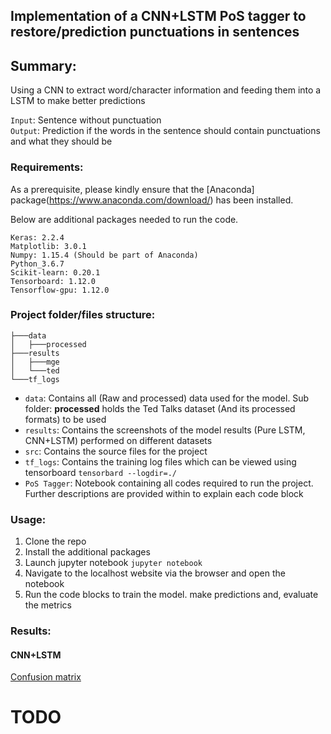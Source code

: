 ## Implementation of a CNN+LSTM PoS tagger to restore/prediction punctuations in sentences

## Summary:
Using a CNN to extract word/character information and feeding them into a LSTM to make better predictions

`Input`: Sentence without punctuation  
`Output`: Prediction if the words in the sentence should contain punctuations and what they should be

### Requirements:
As a prerequisite, please kindly ensure that the [Anaconda] package(https://www.anaconda.com/download/) has been installed.

Below are additional packages needed to run the code.

`Keras: 2.2.4`  
`Matplotlib: 3.0.1`  
`Numpy: 1.15.4 (Should be part of Anaconda)`  
`Python_3.6.7`  
`Scikit-learn: 0.20.1`  
`Tensorboard: 1.12.0`  
`Tensorflow-gpu: 1.12.0`

### Project folder/files structure:
```
├───data
│   ├───processed
├───results
│   ├───mge
│   └───ted
└───tf_logs
```
* `data`: Contains all (Raw and processed) data used for the model. Sub folder: **processed** holds the Ted Talks dataset (And its processed formats) to be used
* `results`: Contains the screenshots of the model results (Pure LSTM, CNN+LSTM) performed on different datasets
* `src`: Contains the source files for the project
* `tf_logs`: Contains the training log files which can be viewed using tensorboard `tensorbard --logdir=./`
* `PoS Tagger`: Notebook containing all codes required to run the project. Further descriptions are provided within to explain each code block

### Usage:

1. Clone the repo
2. Install the additional packages
3. Launch jupyter notebook `jupyter notebook`
4. Navigate to the localhost website via the browser and open the notebook
5. Run the code blocks to train the model. make predictions and, evaluate the metrics

### Results:
#### CNN+LSTM
[Confusion matrix](results/ted/glove-cnn-lstm-cm.jpg)

# TODO 